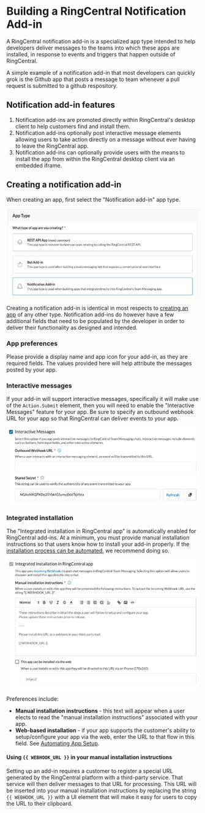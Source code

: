 # Building a RingCentral Notification Add-in

A RingCentral notification add-in is a specialized app type intended to help developers deliver messages to the teams into which these apps are installed, in response to events and triggers that happen outside of RingCentral.

A simple example of a notification add-in that most developers can quickly grok is the Github app that posts a message to team whenever a pull request is submitted to a github respository.

## Notification add-in features

1. Notification add-ins are promoted directly within RingCentral's desktop client to help customers find and install them. 
2. Notification add-ins optionally post interactive message elements allowing users to take action directly on a message without ever having to leave the RingCentral app. 
3. Notification add-ins can optionally provide users with the means to install the app from within the RingCentral desktop client via an embedded iframe.

## Creating a notification add-in

When creating an app, first select the "Notification add-in" app type. 

![Add-in app type](./addin-app-type.png)

Creating a notification add-in is identical in most respects to [creating an app](../../../basics/create-app/) of any other type. Notification add-ins do however have a few additional fields that need to be populated by the developer in order to deliver their functionality as designed and intended. 

### App preferences

Please provide a display name and app icon for your add-in, as they are required fields. The values provided here will help attribute the messages posted by your app.

### Interactive messages

If your add-in will support interactive messages, specifically it will make use of the `Action.Submit` element, then you will need to enable the "Interactive Messages" feature for your app. Be sure to specify an outbound webhook URL for your app so that RingCentral can deliver events to your app. 

![Add-in app type](./interactive-message-options.png)

### Integrated installation

The "Integrated installation in RingCentral app" is automatically enabled for RingCentral add-ins. At a minimum, you must provide manual installation instructions so that users know how to install your add-in properly. If the [installation process can be automated](../installation/), we recommend doing so. 

![Add-in app type](./install-options.png)

Preferences include:

* **Manual installation instructions** - this text will appear when a user elects to read the "manual installation instructions" associated with your app.
* **Web-based installation** - if your app supports the customer's ability to setup/configure your app via the web, enter the URL to that flow in this field. See [Automating App Setup](../installation/).

#### Using `{{ WEBHOOK_URL }}` in your manual installation instructions

Setting up an add-in requires a customer to register a special URL generated by the RingCentral platform with a third-party service. That service will then deliver messages to that URL for processing. This URL will be inserted into your manual installation instructions by replacing the string `{{ WEBHOOK_URL }}` with a UI element that will make it easy for users to copy the URL to their clipboard.


